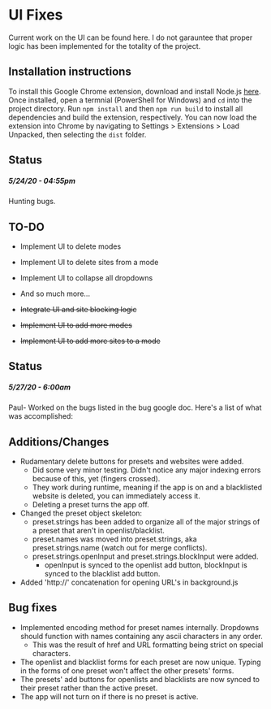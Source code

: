 # UI Fixes
Current work on the UI can be found here. I do not garauntee that proper logic has been implemented for the totality of the project.

## Installation instructions
To install this Google Chrome extension, download and install Node.js [here](https://nodejs.org/en/). Once installed, open a termnial (PowerShell for Windows) and `cd` into the project directory. Run `npm install` and then `npm run build` to install all dependencies and build the extension, respectively. You can now load the extension into Chrome by navigating to Settings > Extensions > Load Unpacked, then selecting the `dist` folder.


## Status
##### *5/24/20 - 04:55pm*
Hunting bugs.

## TO-DO
  * Implement UI to delete modes
  * Implement UI to delete sites from a mode
  * Implement UI to collapse all dropdowns 
  * And so much more...

  * ~~Integrate UI and site blocking logic~~
  * ~~Implement UI to add more modes~~
  * ~~Implement UI to add more sites to a mode~~


## Status
##### *5/27/20 - 6:00am*
Paul- Worked on the bugs listed in the bug google doc. Here's a list of what was accomplished:
## Additions/Changes
  * Rudamentary delete buttons for presets and websites were added.
    * Did some very minor testing. Didn't notice any major indexing errors because of this, yet (fingers crossed).
    * They work during runtime, meaning if the app is on and a blacklisted website is deleted, you can immediately access it.
    * Deleting a preset turns the app off.
  * Changed the preset object skeleton:
    * preset.strings has been added to organize all of the major strings of a preset that aren't in openlist/blacklist.
    * preset.names was moved into preset.strings, aka preset.strings.name (watch out for merge conflicts).
    * preset.strings.openInput and preset.strings.blockInput were added.
      * openInput is synced to the openlist add button, blockInput is synced to the blacklist add button.
  * Added 'http://' concatenation for opening URL's in background.js

## Bug fixes
  * Implemented encoding method for preset names internally. Dropdowns should function with names containing any ascii characters in any order.
    * This was the result of href and URL formatting being strict on special characters.
  * The openlist and blacklist forms for each preset are now unique. Typing in the forms of one preset won't affect the other presets' forms.
  * The presets' add buttons for openlists and blacklists are now synced to their preset rather than the active preset.
  * The app will not turn on if there is no preset is active.
